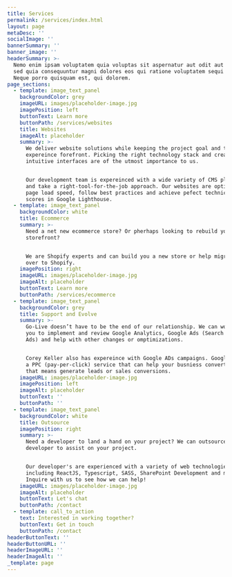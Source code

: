 ```yaml
---
title: Services
permalink: /services/index.html
layout: page
metaDesc: ''
socialImage: ''
bannerSummary: ''
banner_image: ''
headerSummary: >-
  Nemo enim ipsam voluptatem quia voluptas sit aspernatur aut odit aut fugit,
  sed quia consequuntur magni dolores eos qui ratione voluptatem sequi nesciunt.
  Neque porro quisquam est, qui dolorem.
page_sections:
  - template: image_text_panel
    backgroundColor: grey
    imageURL: images/placeholder-image.jpg
    imagePosition: left
    buttonText: Learn more
    buttonPath: /services/websites
    title: Websites
    imageAlt: placeholder
    summary: >-
      We deliver website solutions while keeping the project goal and the user
      expereince forefront. Picking the right technology stack and creating
      intuitive interfaces are of the utmost importance to us.


      Our development team is expereinced with a wide variety of CMS platforms
      and take a right-tool-for-the-job approach. Our websites are optimized for
      page load speed, follow best practices and achieve pefect technical SEO
      scores in Google Lighthouse.
  - template: image_text_panel
    backgroundColor: white
    title: Ecommerce
    summary: >-
      Need a net new ecommerce store? Or pherhaps looking to rebuild your dated
      storefront?


      We are Shopify experts and can build you a new store or help migrate you
      over to Shopify.
    imagePosition: right
    imageURL: images/placeholder-image.jpg
    imageAlt: placeholder
    buttonText: Learn more
    buttonPath: /services/ecommerce
  - template: image_text_panel
    backgroundColor: grey
    title: Support and Evolve
    summary: >-
      Go-Live doesn’t have to be the end of our relationship. We can work with
      you to implement and review Google Analytics, Google Ads (Search Engine
      Ads) and help with other changes or omptimizations.


      Corey Keller also has expereince with Google ADs campaigns. Google Ads is
      a PPC (pay-per-click) service that can help your busniess convert, weather
      that means generate leads or sales conversions.
    imageURL: images/placeholder-image.jpg
    imagePosition: left
    imageAlt: placeholder
    buttonText: ''
    buttonPath: ''
  - template: image_text_panel
    backgroundColor: white
    title: Outsource
    imagePosition: right
    summary: >-
      Need a developer to land a hand on your project? We can outsource a
      developer to assist on your project.


      Our developer's are experienced with a variety of web technologies,
      including ReactJS, Typescript, SASS, SharePoint Development and more.
      Inquire with us to see how we can help!
    imageURL: images/placeholder-image.jpg
    imageAlt: placeholder
    buttonText: Let's chat
    buttonPath: /contact
  - template: call_to_action
    text: Interested in working together?
    buttonText: Get in touch
    buttonPath: /contact
headerButtonText: ''
headerButtonURL: ''
headerImageURL: ''
headerImageAlt: ''
_template: page
---
```



















